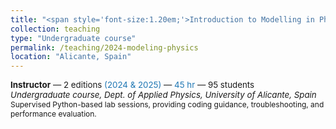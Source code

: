 ```yaml
---
title: "<span style='font-size:1.20em;'>Introduction to Modelling in Physics</span>"
collection: teaching
type: "Undergraduate course"
permalink: /teaching/2024-modeling-physics
location: "Alicante, Spain"
---
```


<div class="archive__item">
  <p class="archive__item-excerpt" style="font-size: 0.95em; margin-top: 0;">
    <strong>Instructor</strong> — 2 editions <span style="color:#1f77b4;">(2024 & 2025)</span> — <span style="color:#1f77b4;">45 hr</span> — 95 students<br>
    <em>Undergraduate course, Dept. of Applied Physics, University of Alicante, Spain</em><br>
    <span style="font-size: 0.9em;">Supervised Python-based lab sessions, providing coding guidance, troubleshooting, and performance evaluation.</span>
  </p>
</div>
